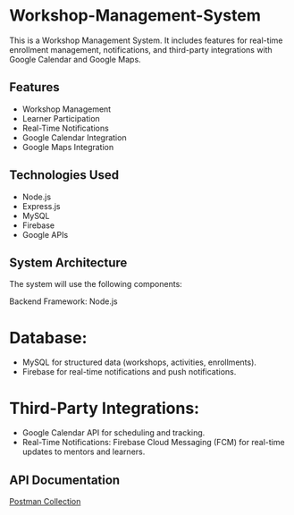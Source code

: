 # Workshop-Management-System

This is a Workshop Management System. It includes features for real-time enrollment management, notifications, and third-party integrations with Google Calendar and Google Maps.

## Features
- Workshop Management
- Learner Participation
- Real-Time Notifications
- Google Calendar Integration
- Google Maps Integration

## Technologies Used
- Node.js
- Express.js
- MySQL
- Firebase
- Google APIs
  
##  System Architecture
The system will use the following components:

Backend Framework: Node.js 

# Database:
- MySQL for structured data (workshops, activities, enrollments).
- Firebase for real-time notifications and push notifications.

# Third-Party Integrations:
- Google Calendar API for scheduling and tracking.
- Real-Time Notifications: Firebase Cloud Messaging (FCM) for real-time updates to mentors and learners.

## API Documentation
[Postman Collection](#)
